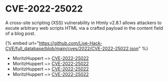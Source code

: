 # CVE-2022-25022

A cross-site scripting (XSS) vulnerability in Htmly v2.8.1 allows attackers to excute arbitrary web scripts HTML via a crafted payload in the content field of a blog post.

{% embed url="https://github.com/Live-Hack-CVE/full_database/blob/main/cves/2022/CVE-2022-25022.json" %}


* MoritzHuppert ~> [CVE-2022-25022](https://www.alice-snow.ru/2022/database/cve-2022-25022/cve-2022-25022-moritzhuppert)
* MoritzHuppert ~> [CVE-2022-25022](https://www.alice-snow.ru/2022/database/cve-2022-25022/cve-2022-25022-moritzhuppert)
* MoritzHuppert ~> [CVE-2022-25022](https://www.alice-snow.ru/2022/database/cve-2022-25022/cve-2022-25022-moritzhuppert)
* MoritzHuppert ~> [CVE-2022-25022](https://www.alice-snow.ru/2022/database/cve-2022-25022/cve-2022-25022-moritzhuppert)